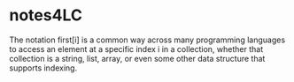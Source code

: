 # notes4LC

The notation first[i] is a common way across many programming languages to 
access an element at a specific index i in a collection, whether that collection 
is a string, list, array, or even some other data structure that supports indexing.